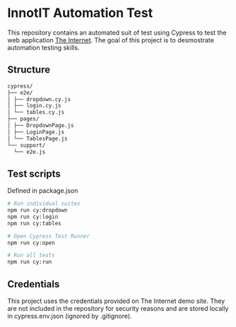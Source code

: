 # InnotIT Automation Test

This repository contains an automated suit of test using Cypress to test the web application [The Internet](https://the-internet.herokuapp.com). 
The goal of this project is to desmostrate automation testing skills. 

## Structure
```bash
cypress/ 
├── e2e/ 
│ ├── dropdown.cy.js 
│ ├── login.cy.js 
│ └── tables.cy.js 
├── pages/ 
│ ├── DropdownPage.js 
│ ├── LoginPage.js 
│ └── TablesPage.js 
└── support/ 
  └── e2e.js
```

## Test scripts
Defined in package.json
```bash
# Run individual suites
npm run cy:dropdown
npm run cy:login
npm run cy:tables

# Open Cypress Test Runner
npm run cy:open

# Run all tests
npm run cy:run
```

## Credentials
This project uses the credentials provided on The Internet demo site.
They are not included in the repository for security reasons and are stored locally in cypress.env.json (ignored by .gitignore).
